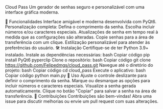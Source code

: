 Cloud Pass
Um gerador de senhas seguro e personalizável com uma interface gráfica moderna.

🔑 Funcionalidades
Interface amigável e moderna desenvolvida com PyQt6.
Personalização completa:
Defina o comprimento da senha.
Escolha incluir números e/ou caracteres especiais.
Atualizações de senha em tempo real à medida que as configurações são alteradas.
Copie senhas para a área de transferência com um clique.
Estilização personalizável para atender às preferências do usuário.
🛠️ Instalação
Certifique-se de ter Python 3.9+ instalado.
Instale as dependências necessárias:
bash
Copiar código
pip install PyQt6 pyperclip
Clone o repositório:
bash
Copiar código
git clone https://github.com/Felipedmgs/cloud_pass.git
Navegue até o diretório do projeto:
bash
Copiar código
cd cloud_pass
Execute o aplicativo:
bash
Copiar código
python main.py
🚀 Uso
Ajuste o controle deslizante para definir o comprimento da senha.
Marque ou desmarque as opções para incluir números e caracteres especiais.
Visualize a senha gerada automaticamente.
Clique no botão "Copiar" para salvar a senha na área de transferência.
🤝 Contribuições
Contribuições são bem-vindas! Abra uma issue para discutir melhorias ou envie um pull request com suas alterações.
